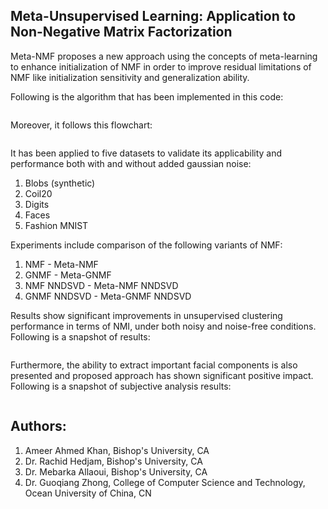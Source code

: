 ## Meta-Unsupervised Learning: Application to Non-Negative Matrix Factorization

Meta-NMF proposes a new approach using the concepts of meta-learning to enhance initialization of NMF in order to improve residual limitations of NMF like initialization sensitivity and generalization ability.

Following is the algorithm that has been implemented in this code:

<figure>
  <img src="https://github.com/user-attachments/assets/7c5ee2c2-dc8f-47f2-a414-bd287cc1f710" alt="">
</figure>

Moreover, it follows this flowchart:
<figure>
  <img src="https://github.com/user-attachments/assets/6bcc6d45-65c3-45cb-a175-2c5988d02b21" alt="">
</figure>

It has been applied to five datasets to validate its applicability and performance both with and without added gaussian noise:
1. Blobs (synthetic)
2. Coil20
3. Digits
4. Faces
5. Fashion MNIST

Experiments include comparison of the following variants of NMF:
1. NMF - Meta-NMF
2. GNMF - Meta-GNMF
3. NMF NNDSVD - Meta-NMF NNDSVD
4. GNMF NNDSVD - Meta-GNMF NNDSVD

Results show significant improvements in unsupervised clustering performance in terms of NMI, under both noisy and noise-free conditions.
Following is a snapshot of results:

<figure>
  <img src="https://github.com/user-attachments/assets/d3cf9143-65c6-4b54-a26a-7799b4ed139f" alt="">
</figure>

Furthermore, the ability to extract important facial components is also presented and proposed approach has shown significant positive impact.
Following is a snapshot of subjective analysis results:

<figure>
  <img src="https://github.com/user-attachments/assets/d4ebb7c0-c585-4439-8871-ab5df8227009" alt="">
</figure>

## Authors:
1. Ameer Ahmed Khan, Bishop's University, CA
2. Dr. Rachid Hedjam, Bishop's University, CA
3. Dr. Mebarka Allaoui, Bishop's University, CA
4. Dr. Guoqiang Zhong, College of Computer Science and Technology, Ocean University of China, CN
